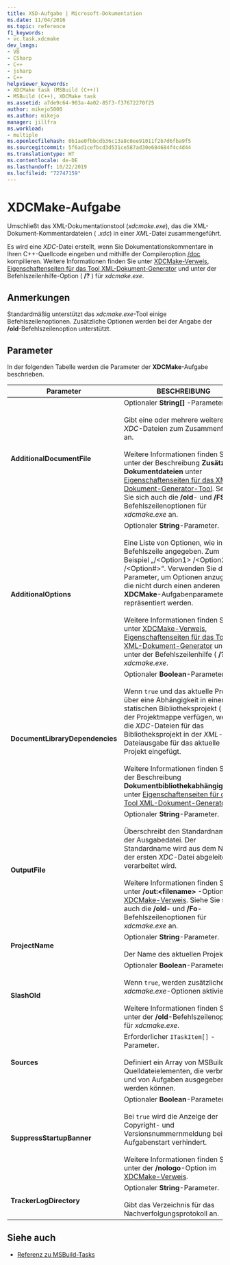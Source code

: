 ```yaml
---
title: XSD-Aufgabe | Microsoft-Dokumentation
ms.date: 11/04/2016
ms.topic: reference
f1_keywords:
- vc.task.xdcmake
dev_langs:
- VB
- CSharp
- C++
- jsharp
- C++
helpviewer_keywords:
- XDCMake task (MSBuild (C++))
- MSBuild (C++), XDCMake task
ms.assetid: a7de9c64-903a-4a02-85f3-f37672270f25
author: mikejo5000
ms.author: mikejo
manager: jillfra
ms.workload:
- multiple
ms.openlocfilehash: 0b1ae0fbbcdb36c13a8c0ee91011f2b7d6fba9f5
ms.sourcegitcommit: 5f6ad1cefbcd3d531ce587ad30e684684f4c4d44
ms.translationtype: HT
ms.contentlocale: de-DE
ms.lasthandoff: 10/22/2019
ms.locfileid: "72747159"
---
```

# <a name="xdcmake-task"></a>XDCMake-Aufgabe
Umschließt das XML-Dokumentationstool (*xdcmake.exe*), das die XML-Dokument-Kommentardateien ( *.xdc*) in einer *XML*-Datei zusammengeführt.

 Es wird eine *XDC*-Datei erstellt, wenn Sie Dokumentationskommentare in Ihren C++-Quellcode eingeben und mithilfe der Compileroption [/doc](/cpp/build/reference/doc-process-documentation-comments-c-cpp) kompilieren. Weitere Informationen finden Sie unter [XDCMake-Verweis](/cpp/build/reference/xdcmake-reference), [Eigenschaftenseiten für das Tool XML-Dokument-Generator](/cpp/build/reference/xml-document-generator-tool-property-pages) und unter der Befehlszeilenhilfe-Option ( **/?** ) für *xdcmake.exe*.

## <a name="remarks"></a>Anmerkungen
 Standardmäßig unterstützt das *xdcmake.exe*-Tool einige Befehlszeilenoptionen. Zusätzliche Optionen werden bei der Angabe der **/old**-Befehlszeilenoption unterstützt.

## <a name="parameters"></a>Parameter
 In der folgenden Tabelle werden die Parameter der **XDCMake**-Aufgabe beschrieben.

|Parameter|BESCHREIBUNG|
|---------------|-----------------|
|**AdditionalDocumentFile**|Optionaler **String[]** -Parameter.<br /><br /> Gibt eine oder mehrere weitere *XDC*-Dateien zum Zusammenführen an.<br /><br /> Weitere Informationen finden Sie unter der Beschreibung **Zusätzliche Dokumentdateien** unter [Eigenschaftenseiten für das XML-Dokument-Generator-Tool](/cpp/build/reference/xml-document-generator-tool-property-pages). Sehen Sie sich auch die **/old**- und **/FS**-Befehlszeilenoptionen für *xdcmake.exe* an.|
|**AdditionalOptions**|Optionaler **String**-Parameter.<br /><br /> Eine Liste von Optionen, wie in der Befehlszeile angegeben. Zum Beispiel „/\<Option1> /\<Option2> /\<Option#>“. Verwenden Sie diesen Parameter, um Optionen anzugeben, die nicht durch einen anderen **XDCMake**-Aufgabenparameter repräsentiert werden.<br /><br /> Weitere Informationen finden Sie unter [XDCMake-Verweis](/cpp/build/reference/xdcmake-reference), [Eigenschaftenseiten für das Tool XML-Dokument-Generator](/cpp/build/reference/xml-document-generator-tool-property-pages) und unter der Befehlszeilenhilfe ( **/?** ) für *xdcmake.exe*.|
|**DocumentLibraryDependencies**|Optionaler **Boolean**-Parameter.<br /><br /> Wenn `true` und das aktuelle Projekt über eine Abhängigkeit in einem statischen Bibliotheksprojekt ( *.lib*) in der Projektmappe verfügen, werden die *XDC*-Dateien für das Bibliotheksprojekt in der *XML*-Dateiausgabe für das aktuelle Projekt eingefügt.<br /><br /> Weitere Informationen finden Sie in der Beschreibung **Dokumentbibliothekabhängigkeiten** unter [Eigenschaftenseiten für das Tool XML-Dokument-Generator](/cpp/build/reference/xml-document-generator-tool-property-pages).|
|**OutputFile**|Optionaler **String**-Parameter.<br /><br /> Überschreibt den Standardnamen der Ausgabedatei. Der Standardname wird aus dem Namen der ersten *XDC*-Datei abgeleitet, die verarbeitet wird.<br /><br /> Weitere Informationen finden Sie unter **/out:\<filename>** -Option in [XDCMake-Verweis](/cpp/build/reference/xdcmake-reference). Siehe Sie sich auch die **/old**- und **/Fo**-Befehlszeilenoptionen für *xdcmake.exe* an.|
|**ProjectName**|Optionaler **String**-Parameter.<br /><br /> Der Name des aktuellen Projekts.|
|**SlashOld**|Optionaler **Boolean**-Parameter.<br /><br /> Wenn `true`, werden zusätzliche *xdcmake.exe*-Optionen aktiviert.<br /><br /> Weitere Informationen finden Sie unter der **/old**-Befehlszeilenoption für *xdcmake.exe*.|
|**Sources**|Erforderlicher `ITaskItem[]` -Parameter.<br /><br /> Definiert ein Array von MSBuild-Quelldateielementen, die verbraucht und von Aufgaben ausgegeben werden können.|
|**SuppressStartupBanner**|Optionaler **Boolean**-Parameter.<br /><br /> Bei `true` wird die Anzeige der Copyright- und Versionsnummernmeldung bei Aufgabenstart verhindert.<br /><br /> Weitere Informationen finden Sie unter der **/nologo**-Option im [XDCMake-Verweis](/cpp/build/reference/xdcmake-reference).|
|**TrackerLogDirectory**|Optionaler **String**-Parameter.<br /><br /> Gibt das Verzeichnis für das Nachverfolgungsprotokoll an.|

## <a name="see-also"></a>Siehe auch
- [Referenz zu MSBuild-Tasks](../msbuild/msbuild-task-reference.md)